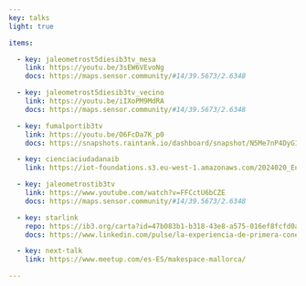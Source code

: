 ```yaml
---
key: talks
light: true

items:

  - key: jaleometrost5diesib3tv_mesa
    link: https://youtu.be/3sEW6VEvoNg
    docs: https://maps.sensor.community/#14/39.5673/2.6348

  - key: jaleometrost5diesib3tv_vecino
    link: https://youtu.be/iIXoPM9MdRA
    docs: https://maps.sensor.community/#14/39.5673/2.6348

  - key: fumalportib3tv
    link: https://youtu.be/O6FcDa7K_p0
    docs: https://snapshots.raintank.io/dashboard/snapshot/N5Me7nP4DyG1WnO2U1ZJrBEkHdshVX3I

  - key: cienciaciudadanaib
    link: https://iot-foundations.s3.eu-west-1.amazonaws.com/2024020_EntrevistaIB3Radio.mp3

  - key: jaleometrostib3tv
    link: https://www.youtube.com/watch?v=FFCctU6bCZE
    docs: https://maps.sensor.community/#14/39.5673/2.6348

  - key: starlink
    repo: https://ib3.org/carta?id=47b083b1-b318-43e8-a575-016ef8fcfd0a&type=RADIO&t=480
    docs: https://www.linkedin.com/pulse/la-experiencia-de-primera-conexi%C3%B3n-starlink-desde-orts-garc%C3%ADa

  - key: next-talk
    link: https://www.meetup.com/es-ES/makespace-mallorca/

---
```

